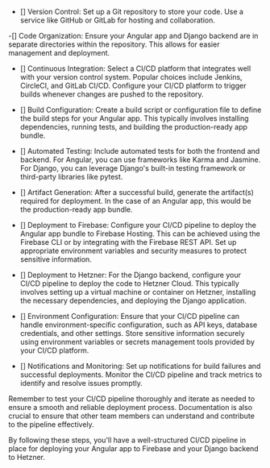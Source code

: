 - [] Version Control: Set up a Git repository to store your code. Use a service like GitHub or GitLab for hosting and collaboration.

-[] Code Organization: Ensure your Angular app and Django backend are in separate directories within the repository. This allows for easier management and deployment.

- [] Continuous Integration: Select a CI/CD platform that integrates well with your version control system. Popular choices include Jenkins, CircleCI, and GitLab CI/CD. Configure your CI/CD platform to trigger builds whenever changes are pushed to the repository.

- [] Build Configuration: Create a build script or configuration file to define the build steps for your Angular app. This typically involves installing dependencies, running tests, and building the production-ready app bundle.

- [] Automated Testing: Include automated tests for both the frontend and backend. For Angular, you can use frameworks like Karma and Jasmine. For Django, you can leverage Django's built-in testing framework or third-party libraries like pytest.

- [] Artifact Generation: After a successful build, generate the artifact(s) required for deployment. In the case of an Angular app, this would be the production-ready app bundle.

- [] Deployment to Firebase: Configure your CI/CD pipeline to deploy the Angular app bundle to Firebase Hosting. This can be achieved using the Firebase CLI or by integrating with the Firebase REST API. Set up appropriate environment variables and security measures to protect sensitive information.

- [] Deployment to Hetzner: For the Django backend, configure your CI/CD pipeline to deploy the code to Hetzner Cloud. This typically involves setting up a virtual machine or container on Hetzner, installing the necessary dependencies, and deploying the Django application.

- [] Environment Configuration: Ensure that your CI/CD pipeline can handle environment-specific configuration, such as API keys, database credentials, and other settings. Store sensitive information securely using environment variables or secrets management tools provided by your CI/CD platform.

- [] Notifications and Monitoring: Set up notifications for build failures and successful deployments. Monitor the CI/CD pipeline and track metrics to identify and resolve issues promptly.

Remember to test your CI/CD pipeline thoroughly and iterate as needed to ensure a smooth and reliable deployment process. Documentation is also crucial to ensure that other team members can understand and contribute to the pipeline effectively.

By following these steps, you'll have a well-structured CI/CD pipeline in place for deploying your Angular app to Firebase and your Django backend to Hetzner. 